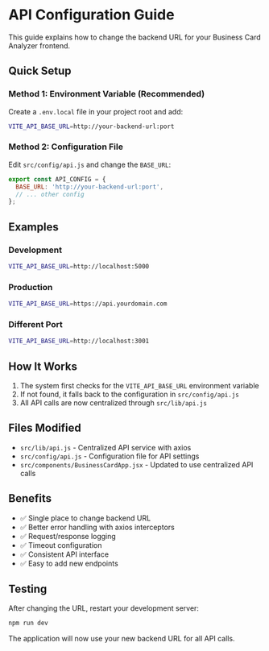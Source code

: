 # API Configuration Guide

This guide explains how to change the backend URL for your Business Card Analyzer frontend.

## Quick Setup

### Method 1: Environment Variable (Recommended)
Create a `.env.local` file in your project root and add:
```bash
VITE_API_BASE_URL=http://your-backend-url:port
```

### Method 2: Configuration File
Edit `src/config/api.js` and change the `BASE_URL`:
```javascript
export const API_CONFIG = {
  BASE_URL: 'http://your-backend-url:port',
  // ... other config
};
```

## Examples

### Development
```bash
VITE_API_BASE_URL=http://localhost:5000
```

### Production
```bash
VITE_API_BASE_URL=https://api.yourdomain.com
```

### Different Port
```bash
VITE_API_BASE_URL=http://localhost:3001
```

## How It Works

1. The system first checks for the `VITE_API_BASE_URL` environment variable
2. If not found, it falls back to the configuration in `src/config/api.js`
3. All API calls are now centralized through `src/lib/api.js`

## Files Modified

- `src/lib/api.js` - Centralized API service with axios
- `src/config/api.js` - Configuration file for API settings
- `src/components/BusinessCardApp.jsx` - Updated to use centralized API calls

## Benefits

- ✅ Single place to change backend URL
- ✅ Better error handling with axios interceptors
- ✅ Request/response logging
- ✅ Timeout configuration
- ✅ Consistent API interface
- ✅ Easy to add new endpoints

## Testing

After changing the URL, restart your development server:
```bash
npm run dev
```

The application will now use your new backend URL for all API calls.
